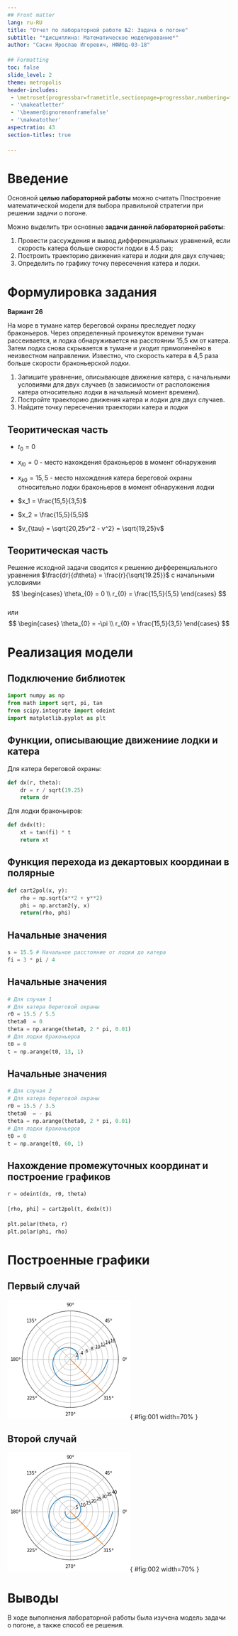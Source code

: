 ```yaml
---
## Front matter
lang: ru-RU
title: "Отчет по лабораторной работе №2: Задача о погоне"
subtitle: "*дисциплина: Математическое моделирование*"
author: "Сасин Ярослав Игоревич, НФИбд-03-18"

## Formatting
toc: false
slide_level: 2
theme: metropolis
header-includes:
 - \metroset{progressbar=frametitle,sectionpage=progressbar,numbering=fraction}
 - '\makeatletter'
 - '\beamer@ignorenonframefalse'
 - '\makeatother'
aspectratio: 43
section-titles: true

---
```


# Введение

Основной **целью лабораторной работы** можно считать Ппостроение математической модели для выбора правильной стратегии при решении задачи о погоне.


Можно выделить три основные **задачи данной лабораторной работы**:  
1. Провести рассуждения и вывод дифференциальных уравнений, если скорость катера больше скорости лодки в 4.5 раз;  
2. Построить траекторию движения катера и лодки для двух случаев;  
3. Определить по графику точку пересечения катера и лодки.



# Формулировка задания

**Вариант 26**

На море в тумане катер береговой охраны преследует лодку браконьеров.
Через определенный промежуток времени туман рассеивается, и лодка
обнаруживается на расстоянии 15,5 км от катера. Затем лодка снова скрывается в
тумане и уходит прямолинейно в неизвестном направлении. Известно, что скорость
катера в 4,5 раза больше скорости браконьерской лодки.
1. Запишите уравнение, описывающее движение катера, с начальными
условиями для двух случаев (в зависимости от расположения катера
относительно лодки в начальный момент времени).
2. Постройте траекторию движения катера и лодки для двух случаев.
3. Найдите точку пересечения траектории катера и лодки 

## Теоритическая часть

- $t_0 = 0$  
- $x_{l0} = 0$ - место нахождения браконьеров в момент обнаружения  
- $x_{k0} = 15,5$ - место нахождения катера береговой охраны относительно лодки браконьеров в момент обнаружения лодки 

- $x_1 = \frac{15,5}{3,5}$  
- $x_2 = \frac{15,5}{5,5}$  
- $v_{\tau} = \sqrt{20,25v^2 - v^2} = \sqrt{19,25}v$ 

## Теоритическая часть

Решение исходной задачи сводится к решению дифференциального уравнения $\frac{dr}{d\theta} = \frac{r}{\sqrt{19.25}}$ с начальными условиями  
$$
\begin{cases}
  \theta_{0} = 0 
  \\
  r_{0} = \frac{15,5}{5,5}
\end{cases}
$$  
или  
$$
\begin{cases}
  \theta_{0} = -\pi 
  \\
  r_{0} = \frac{15,5}{3,5}
\end{cases}
$$

# Реализация модели

## Подключение библиотек

```py
import numpy as np
from math import sqrt, pi, tan
from scipy.integrate import odeint
import matplotlib.pyplot as plt
```

## Функции, описывающие движениие лодки и катера

Для катера береговой охраны:

```py 
def dx(r, theta):
    dr = r / sqrt(19.25)
    return dr
```

Для лодки браконьеров:

```py 
def dxdx(t):
    xt = tan(fi) * t
    return xt
```

## Функция перехода из декартовых координаи в полярные

```py
def cart2pol(x, y):
    rho = np.sqrt(x**2 + y**2)
    phi = np.arctan2(y, x)
    return(rho, phi)
```

## Начальные значения

```py 
s = 15.5 # Начальное расстояние от лодки до катера
fi = 3 * pi / 4 
```
## Начальные значения

```py
# Для случая 1
# Для катера береговой охраны
r0 = 15.5 / 5.5
theta0  = 0
theta = np.arange(theta0, 2 * pi, 0.01)
# Для лодки браконьеров
t0 = 0
t = np.arange(t0, 13, 1)
```

## Начальные значения

```py
# Для случая 2
# Для катера береговой охраны
r0 = 15.5 / 3.5
theta0  = - pi
theta = np.arange(theta0, 2 * pi, 0.01)
# Для лодки браконьеров
t0 = 0
t = np.arange(t0, 60, 1)
```

## Нахождение промежуточных координат и построение графиков

```py
r = odeint(dx, r0, theta)

[rho, phi] = cart2pol(t, dxdx(t))

plt.polar(theta, r)
plt.polar(phi, rho)
```

# Построенные графики

## Первый случай

![График движения при $\theta = 0$, $r_0 = 15.5 / 5.5$](image1.png){ #fig:001 width=70% }

## Второй случай

![График движения при $\theta = - \pi$, $r_0 = 15.5 / 3.5$](image2.png){ #fig:002 width=70% }

# Выводы

В ходе выполнения лабораторной работы была изучена модель задачи о погоне, а также способ ее решения. 
